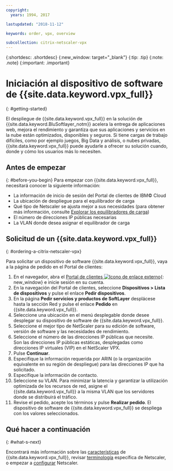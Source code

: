 ```yaml
---
copyright:
  years: 1994, 2017

lastupdated: "2018-11-12"

keywords: order, vpx, overview

subcollection: citrix-netscaler-vpx
---
```


{:shortdesc: .shortdesc}
{:new_window: target="_blank"}
{:tip: .tip}
{:note: .note}
{:important: .important}

# Iniciación al dispositivo de software de {{site.data.keyword.vpx_full}}
{: #getting-started}

El despliegue de {{site.data.keyword.vpx_full}} en la solución de {{site.data.keyword.BluSoftlayer_notm}} acelera la entrega de aplicaciones web, mejora el rendimiento y garantiza que sus aplicaciones y servicios en la nube están optimizados, disponibles y seguros. Si tiene cargas de trabajo difíciles, como por ejemplo juegos, Big Data y análisis, o nubes privadas, {{site.data.keyword.vpx_full}} puede ayudarle a ofrecer su solución cuando, donde y cómo los usuarios más lo necesiten.

## Antes de empezar
{: #before-you-begin}
Para empezar con {{site.data.keyword.vpx_full}}, necesitará conocer la siguiente información:

* La información de inicio de sesión del Portal de clientes de IBM© Cloud
* La ubicación de despliegue para el equilibrador de carga
* Qué tipo de Netscaler se ajusta mejor a sus necesidades (para obtener más información, consulte [Explorar los equilibradores de carga](/docs/infrastructure/loadbalancer-service?topic=loadbalancer-service-explore))
* El número de direcciones IP públicas necesarias
* La VLAN donde desea asignar el equilibrador de carga

## Solicitud de un {{site.data.keyword.vpx_full}}
{: #ordering-a-citrix-netscaler-vpx}

Para solicitar un dispositivo de software {{site.data.keyword.vpx_full}}, vaya a la página de pedido en el Portal de clientes:

1. En el navegador, abra el [Portal de clientes ![Icono de enlace externo](../../icons/launch-glyph.svg "Icono de enlace externo")](https://control.softlayer.com/){: new_window} e inicie sesión en su cuenta.
2. En la navegación del Portal de clientes, seleccione **Dispositivos > Lista de dispositivos** y pulse el enlace **Pedir dispositivos**.
3. En la página **Pedir servicios y productos de SoftLayer** desplácese hasta la sección Red y pulse el enlace **Pedido** en {{site.data.keyword.vpx_full}}.
4. Seleccione una ubicación en el menú desplegable donde desee desplegar su dispositivo de software de {{site.data.keyword.vpx_full}}.  
5. Seleccione el mejor tipo de NetScaler para su edición de software, versión de software y las necesidades de rendimiento.
6. Seleccione el número de las direcciones IP públicas que necesite.  
	Son las direcciones IP públicas estáticas, desplegadas como direcciones IP virtuales (VIP) en el NetScaler VPX.
7. Pulse **Continuar**.
8. Especifique la información requerida por ARIN (o la organización equivalente en su región de despliegue) para las direcciones IP que ha solicitado.
9. Especifique la información de contacto.
10. Seleccione su VLAN.
	Para minimizar la latencia y garantizar la utilización optimizada de los recursos de red, asigne el {{site.data.keyword.vpx_full}} a la misma VLAN que los servidores donde se distribuirá el tráfico.
11. Revise el pedido, acepte los términos y pulse **Realizar pedido**. El dispositivo de software de {{site.data.keyword.vpx_full}} se despliega con los valores seleccionados.

## Qué hacer a continuación
{: #what-s-next}

Encontrará más información sobre las [características](/docs/infrastructure/citrix-netscaler-vpx?topic=citrix-netscaler-vpx-about-citrix-netscaler-vpx) de {{site.data.keyword.vpx_full}}, revisar [terminología](/docs/infrastructure/citrix-netscaler-vpx?topic=citrix-netscaler-vpx-citrix-netscaler-vpx-terminology) específica de Netscaler, o empezar a [configurar](/docs/infrastructure/citrix-netscaler-vpx?topic=citrix-netscaler-vpx-basic-load-balancing-configuration) Netscaler.

